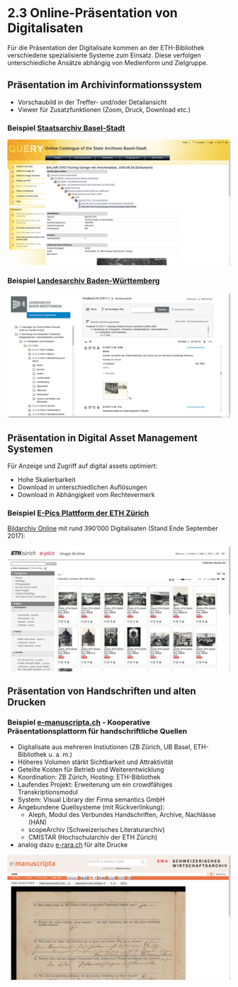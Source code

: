 # 2.3 Online-Präsentation von Digitalisaten

Für die Präsentation der Digitalisate kommen an der ETH-Bibliothek verschiedene spezialisierte Systeme zum Einsatz. Diese verfolgen unterschiedliche Ansätze abhängig von Medienform und Zielgruppe.

## Präsentation im Archivinformationssystem

* Vorschaubild in der Treffer- und/oder Detailansicht
* Viewer für Zusatzfunktionen (Zoom, Druck, Download etc.)

### Beispiel [Staatsarchiv Basel-Stadt](https://query.staatsarchiv.bs.ch/query/detail.aspx?ID=84077)

![Staatsarchiv Basel-Stadt](../images/staatsarchiv-basel-stadt.png)

### Beispiel [Landesarchiv Baden-Württemberg](https://www2.landesarchiv-bw.de/ofs21/olf/struktur.php?bestand=20501&sprungId=1412361&letztesLimit=suchen)

![Landesarchiv Baden-Württemberg](../images/landesarchiv-baden-wuerttemberg.png)

## Präsentation in Digital Asset Management Systemen

Für Anzeige und Zugriff auf digital assets optimiert:

* Hohe Skalierbarkeit
* Download in unterschiedlichen Auflösungen
* Download in Abhängigkeit vom Rechtevermerk

### Beispiel [E-Pics Plattform der ETH Zürich](https://www.e-pics.ethz.ch/de/home/)

[Bildarchiv Online](http://ba.e-pics.ethz.ch) mit rund 390’000 Digitalisaten (Stand Ende September 2017):

![Bildarchiv Online](../images/bildarchiv-online.png)

## Präsentation von Handschriften und alten Drucken

### Beispiel [e-manuscripta.ch](http://www.e-manuscripta.ch) - Kooperative Präsentationsplattorm für handschriftliche Quellen

* Digitalisate aus mehreren Instiutionen (ZB Zürich, UB Basel, ETH-Bibliothek u. a. m.)
* Höheres Volumen stärkt Sichtbarkeit und Attraktivität
* Geteilte Kosten für Betrieb und Weiterentwicklung
* Koordination: ZB Zürich, Hosting: ETH-Bibliothek
* Laufendes Projekt: Erweiterung um ein crowdfähiges Transkriptionsmodul
* System: Visual Library der Firma semantics GmbH
* Angebundene Quellsysteme (mit Rückverlinkung):
    * Aleph, Modul des Verbundes Handschriften, Archive, Nachlässe (HAN)
    * scopeArchiv (Schweizerisches Literaturarchiv)
    * CMISTAR (Hochschularchiv der ETH Zürich)
* analog dazu [e-rara.ch](http://www.e-rara.ch/) für alte Drucke

![e-manuscripta.ch](../images/e-manuscripta.png)